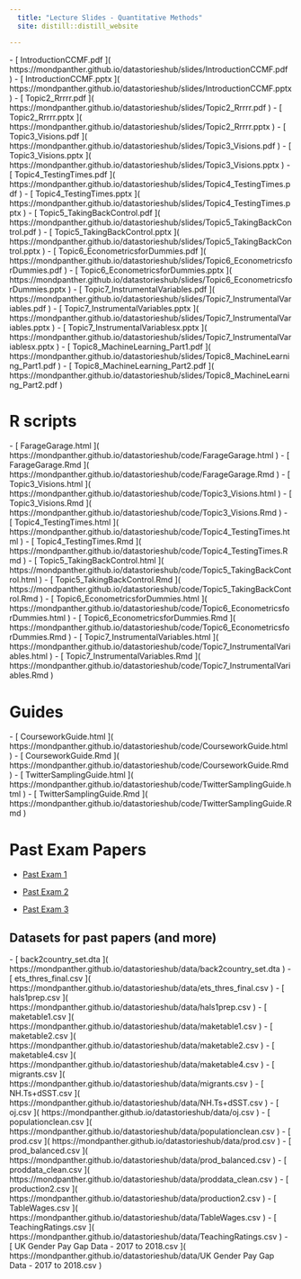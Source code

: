 ```yaml
---
  title: "Lecture Slides - Quantitative Methods" 
  site: distill::distill_website

---
```




<div class="layout-chunk" data-layout="l-body">


</div>


<div class="layout-chunk" data-layout="l-body">
- [ IntroductionCCMF.pdf ]( https://mondpanther.github.io/datastorieshub/slides/IntroductionCCMF.pdf ) 
- [ IntroductionCCMF.pptx ]( https://mondpanther.github.io/datastorieshub/slides/IntroductionCCMF.pptx ) 
- [ Topic2_Rrrrr.pdf ]( https://mondpanther.github.io/datastorieshub/slides/Topic2_Rrrrr.pdf ) 
- [ Topic2_Rrrrr.pptx ]( https://mondpanther.github.io/datastorieshub/slides/Topic2_Rrrrr.pptx ) 
- [ Topic3_Visions.pdf ]( https://mondpanther.github.io/datastorieshub/slides/Topic3_Visions.pdf ) 
- [ Topic3_Visions.pptx ]( https://mondpanther.github.io/datastorieshub/slides/Topic3_Visions.pptx ) 
- [ Topic4_TestingTimes.pdf ]( https://mondpanther.github.io/datastorieshub/slides/Topic4_TestingTimes.pdf ) 
- [ Topic4_TestingTimes.pptx ]( https://mondpanther.github.io/datastorieshub/slides/Topic4_TestingTimes.pptx ) 
- [ Topic5_TakingBackControl.pdf ]( https://mondpanther.github.io/datastorieshub/slides/Topic5_TakingBackControl.pdf ) 
- [ Topic5_TakingBackControl.pptx ]( https://mondpanther.github.io/datastorieshub/slides/Topic5_TakingBackControl.pptx ) 
- [ Topic6_EconometricsforDummies.pdf ]( https://mondpanther.github.io/datastorieshub/slides/Topic6_EconometricsforDummies.pdf ) 
- [ Topic6_EconometricsforDummies.pptx ]( https://mondpanther.github.io/datastorieshub/slides/Topic6_EconometricsforDummies.pptx ) 
- [ Topic7_InstrumentalVariables.pdf ]( https://mondpanther.github.io/datastorieshub/slides/Topic7_InstrumentalVariables.pdf ) 
- [ Topic7_InstrumentalVariables.pptx ]( https://mondpanther.github.io/datastorieshub/slides/Topic7_InstrumentalVariables.pptx ) 
- [ Topic7_InstrumentalVariablesx.pptx ]( https://mondpanther.github.io/datastorieshub/slides/Topic7_InstrumentalVariablesx.pptx ) 
- [ Topic8_MachineLearning_Part1.pdf ]( https://mondpanther.github.io/datastorieshub/slides/Topic8_MachineLearning_Part1.pdf ) 
- [ Topic8_MachineLearning_Part2.pdf ]( https://mondpanther.github.io/datastorieshub/slides/Topic8_MachineLearning_Part2.pdf ) 

</div>




# R scripts


<div class="layout-chunk" data-layout="l-body">


</div>


<div class="layout-chunk" data-layout="l-body">
- [ FarageGarage.html ]( https://mondpanther.github.io/datastorieshub/code/FarageGarage.html ) 
- [ FarageGarage.Rmd ]( https://mondpanther.github.io/datastorieshub/code/FarageGarage.Rmd ) 
- [ Topic3_Visions.html ]( https://mondpanther.github.io/datastorieshub/code/Topic3_Visions.html ) 
- [ Topic3_Visions.Rmd ]( https://mondpanther.github.io/datastorieshub/code/Topic3_Visions.Rmd ) 
- [ Topic4_TestingTimes.html ]( https://mondpanther.github.io/datastorieshub/code/Topic4_TestingTimes.html ) 
- [ Topic4_TestingTimes.Rmd ]( https://mondpanther.github.io/datastorieshub/code/Topic4_TestingTimes.Rmd ) 
- [ Topic5_TakingBackControl.html ]( https://mondpanther.github.io/datastorieshub/code/Topic5_TakingBackControl.html ) 
- [ Topic5_TakingBackControl.Rmd ]( https://mondpanther.github.io/datastorieshub/code/Topic5_TakingBackControl.Rmd ) 
- [ Topic6_EconometricsforDummies.html ]( https://mondpanther.github.io/datastorieshub/code/Topic6_EconometricsforDummies.html ) 
- [ Topic6_EconometricsforDummies.Rmd ]( https://mondpanther.github.io/datastorieshub/code/Topic6_EconometricsforDummies.Rmd ) 
- [ Topic7_InstrumentalVariables.html ]( https://mondpanther.github.io/datastorieshub/code/Topic7_InstrumentalVariables.html ) 
- [ Topic7_InstrumentalVariables.Rmd ]( https://mondpanther.github.io/datastorieshub/code/Topic7_InstrumentalVariables.Rmd ) 

</div>



# Guides

<div class="layout-chunk" data-layout="l-body">


</div>


<div class="layout-chunk" data-layout="l-body">
- [ CourseworkGuide.html ]( https://mondpanther.github.io/datastorieshub/code/CourseworkGuide.html ) 
- [ CourseworkGuide.Rmd ]( https://mondpanther.github.io/datastorieshub/code/CourseworkGuide.Rmd ) 
- [ TwitterSamplingGuide.html ]( https://mondpanther.github.io/datastorieshub/code/TwitterSamplingGuide.html ) 
- [ TwitterSamplingGuide.Rmd ]( https://mondpanther.github.io/datastorieshub/code/TwitterSamplingGuide.Rmd ) 

</div>



# Past Exam Papers

- [Past Exam 1](https://www.dropbox.com/s/97tvh8z87wuvujt/CCMF%20Quantitative%20Methods%20ANSWER%20version%20%282%29%20IT%202018%20%28RM%29%28MM%29%20clean.pdf?dl=1)

- [Past Exam 2](https://www.dropbox.com/s/wmnmqdn64e8vaxb/Quant%20Methods%20Exam%20%2016-17%20with%20solutions.docx?dl=1)

- [Past Exam 3](https://www.dropbox.com/s/e05obku5roeyu97/Quantitative%20Methods%20Exam%202017%20%28final%20with%20solutions%29.pdf?dl=1)



## Datasets for past papers (and more)


<div class="layout-chunk" data-layout="l-body">


</div>


<div class="layout-chunk" data-layout="l-body">
- [ back2country_set.dta ]( https://mondpanther.github.io/datastorieshub/data/back2country_set.dta ) 
- [ ets_thres_final.csv ]( https://mondpanther.github.io/datastorieshub/data/ets_thres_final.csv ) 
- [ hals1prep.csv ]( https://mondpanther.github.io/datastorieshub/data/hals1prep.csv ) 
- [ maketable1.csv ]( https://mondpanther.github.io/datastorieshub/data/maketable1.csv ) 
- [ maketable2.csv ]( https://mondpanther.github.io/datastorieshub/data/maketable2.csv ) 
- [ maketable4.csv ]( https://mondpanther.github.io/datastorieshub/data/maketable4.csv ) 
- [ migrants.csv ]( https://mondpanther.github.io/datastorieshub/data/migrants.csv ) 
- [ NH.Ts+dSST.csv ]( https://mondpanther.github.io/datastorieshub/data/NH.Ts+dSST.csv ) 
- [ oj.csv ]( https://mondpanther.github.io/datastorieshub/data/oj.csv ) 
- [ populationclean.csv ]( https://mondpanther.github.io/datastorieshub/data/populationclean.csv ) 
- [ prod.csv ]( https://mondpanther.github.io/datastorieshub/data/prod.csv ) 
- [ prod_balanced.csv ]( https://mondpanther.github.io/datastorieshub/data/prod_balanced.csv ) 
- [ proddata_clean.csv ]( https://mondpanther.github.io/datastorieshub/data/proddata_clean.csv ) 
- [ production2.csv ]( https://mondpanther.github.io/datastorieshub/data/production2.csv ) 
- [ TableWages.csv ]( https://mondpanther.github.io/datastorieshub/data/TableWages.csv ) 
- [ TeachingRatings.csv ]( https://mondpanther.github.io/datastorieshub/data/TeachingRatings.csv ) 
- [ UK Gender Pay Gap Data - 2017 to 2018.csv ]( https://mondpanther.github.io/datastorieshub/data/UK Gender Pay Gap Data - 2017 to 2018.csv ) 

</div>




